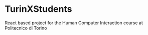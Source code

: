 # TurinXStudents
React based project for the Human Computer Interaction course at Politecnico di Torino
